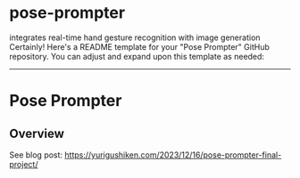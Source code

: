 # pose-prompter
integrates real-time hand gesture recognition with image generation
Certainly! Here's a README template for your "Pose Prompter" GitHub repository. You can adjust and expand upon this template as needed:

---

# Pose Prompter

## Overview
See blog post:
https://yurigushiken.com/2023/12/16/pose-prompter-final-project/
